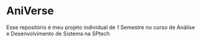 # AniVerse
Esse repositório é meu projeto individual de 1 Semestre no curso de Análise e Desenvolvimento de Sistema na SPtech
